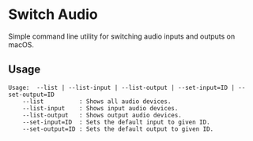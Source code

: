 # Switch Audio
Simple command line utility for switching audio inputs and outputs on macOS.

## Usage
```
Usage:	--list | --list-input | --list-output | --set-input=ID | --set-output=ID
	--list          : Shows all audio devices.
	--list-input    : Shows input audio devices.
	--list-output   : Shows output audio devices.
	--set-input=ID  : Sets the default input to given ID.
	--set-output=ID : Sets the default output to given ID.
```
